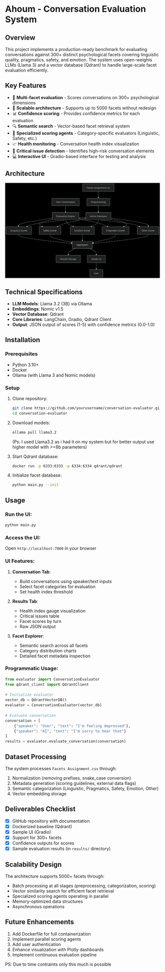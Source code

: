 # Ahoum - Conversation Evaluation System

## Overview
This project implements a production-ready benchmark for evaluating conversations against 300+ distinct psychological facets covering linguistic quality, pragmatics, safety, and emotion. The system uses open-weights LLMs (Llama 3) and a vector database (Qdrant) to handle large-scale facet evaluation efficiently.

## Key Features
- 🧠 **Multi-facet evaluation** - Scores conversations on 300+ psychological dimensions
- 🚀 **Scalable architecture** - Supports up to 5000 facets without redesign
- 📊 **Confidence scoring** - Provides confidence metrics for each evaluation
- 🔍 **Semantic search** - Vector-based facet retrieval system
- 🎯 **Specialized scoring agents** - Category-specific evaluators (Linguistic, Safety, etc.)
- 📈 **Health monitoring** - Conversation health index visualization
- 🚨 **Critical issue detection** - Identifies high-risk conversation elements
- 💻 **Interactive UI** - Gradio-based interface for testing and analysis

## Architecture
 ![](Archiecture.png)

## Technical Specifications
- **LLM Models**: Llama 3.2 (3B) via Ollama
- **Embeddings**: Nomic v1.5
- **Vector Database**: Qdrant
- **Core Libraries**: LangChain, Gradio, Qdrant Client
- **Output**: JSON output of scores (1-5) with confidence metrics (0.0-1.0)

## Installation

### Prerequisites
- Python 3.10+
- Docker
- Ollama (with Llama 3 and Nomic models)

### Setup
1. Clone repository:
   ```bash
   git clone https://github.com/yourusername/conversation-evaluator.git
   cd conversation-evaluator
   ```

2. Download models:
   ```bash
   ollama pull llama3.2
   ```
   (Ps: I used Llama3.2 as i had it on my system but for better output use higher model with >=8b parameters)

3. Start Qdrant database:
   ```bash
   docker run -p 6333:6333 -p 6334:6334 qdrant/qdrant
   ```

4. Initialize facet database:
   ```bash
   python main.py --init
   ```

## Usage

### Run the UI:
```bash
python main.py
```

### Access the UI:
Open `http://localhost:7860` in your browser

### UI Features:
1. **Conversation Tab**:
   - Build conversations using speaker/text inputs
   - Select facet categories for evaluation
   - Set health index threshold

2. **Results Tab**:
   - Health index gauge visualization
   - Critical issues table
   - Facet scores by turn
   - Raw JSON output

3. **Facet Explorer**:
   - Semantic search across all facets
   - Category distribution charts
   - Detailed facet metadata inspection

### Programmatic Usage:
```python
from evaluator import ConversationEvaluator
from qdrant_client import QdrantClient

# Initialize evaluator
vector_db = QdrantVectorDB()
evaluator = ConversationEvaluator(vector_db)

# Evaluate conversation
conversation = [
    {"speaker": "User", "text": "I'm feeling depressed"},
    {"speaker": "AI", "text": "I'm sorry to hear that"}
]
results = evaluator.evaluate_conversation(conversation)
```

## Dataset Processing
The system processes `Facets Assignment.csv` through:
1. Normalization (removing prefixes, snake_case conversion)
2. Metadata generation (scoring guidelines, external data flags)
3. Semantic categorization (Linguistic, Pragmatics, Safety, Emotion, Other)
4. Vector embedding storage

## Deliverables Checklist
- [x] GitHub repository with documentation
- [x] Dockerized baseline (Qdrant)
- [x] Sample UI (Gradio)
- [x] Support for 300+ facets
- [x] Confidence outputs for scores
- [x] Sample evaluation results (in `results/` directory)

## Scalability Design
The architecture supports 5000+ facets through:
- Batch processing at all stages (preprocessing, categorization, scoring)
- Vector similarity search for efficient facet retrieval
- Specialized scoring agents operating in parallel
- Memory-optimized data structures
- Asynchronous operations

## Future Enhancements
1. Add Dockerfile for full containerization
2. Implement parallel scoring agents
3. Add user authentication
4. Enhance visualization with Plotly dashboards
5. Implement continuous evaluation pipeline

PS: Due to time contraints only this much is possible
